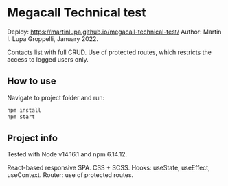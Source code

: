 # Megacall Technical test

Deploy: https://martinlupa.github.io/megacall-technical-test/
Author: Martin I. Lupa Groppelli, January 2022.

Contacts list with full CRUD.
Use of protected routes, which restricts the access to logged users only.

## How to use

Navigate to project folder and run:

```bash
npm install
npm start
```

## Project info

Tested with Node v14.16.1 and npm 6.14.12.

React-based responsive SPA.
CSS + SCSS.
Hooks: useState, useEffect, useContext.
Router: use of protected routes.
